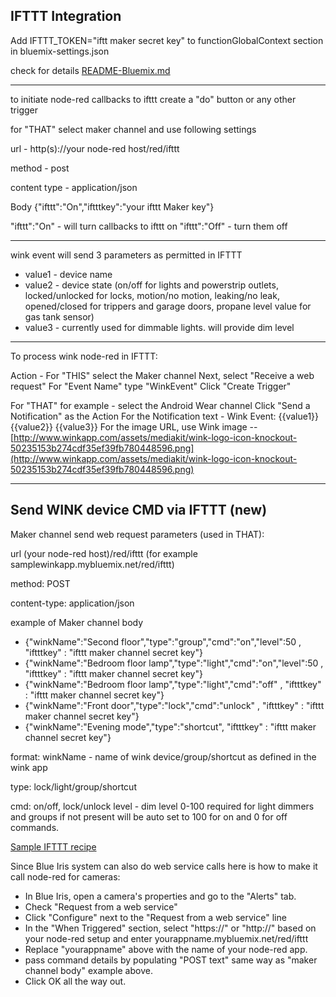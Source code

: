IFTTT Integration
---------------------------------------------------

Add IFTTT_TOKEN="iftt maker secret key"
to     functionGlobalContext section
in bluemix-settings.json

check for details [README-Bluemix.md](README-Bluemix.md)

---------------------------------------------------
to initiate node-red callbacks to ifttt create a "do" button or any other trigger

for "THAT" select maker channel and use following settings


url - http(s)://your node-red host/red/ifttt

method - post

content type - application/json

Body
{"ifttt":"On","iftttkey":"your ifttt Maker key"}

"ifttt":"On" - will turn callbacks to ifttt on
"ifttt":"Off" - turn them off

------------------------------------------------------------

  wink event will send 3 parameters as permitted in IFTTT
  
  * value1 - device name
  * value2 - device state (on/off for lights and powerstrip outlets, locked/unlocked for locks, motion/no motion, leaking/no leak, opened/closed for trippers and garage doors, propane level value for gas tank sensor)
  * value3 - currently used for dimmable lights. will provide dim level

------------------------------------------------------------

To process wink node-red in IFTTT:

Action - 
For "THIS" select the Maker channel
Next, select "Receive a web request"
For "Event Name" type "WinkEvent"
Click "Create Trigger"

For "THAT" for example - select the Android Wear channel
Click "Send a Notification" as the Action
For the Notification text - Wink Event: {{value1}} {{value2}} {{value3}}
For the image URL, use Wink image --
[http://www.winkapp.com/assets/mediakit/wink-logo-icon-knockout-50235153b274cdf35ef39fb780448596.png](http://www.winkapp.com/assets/mediakit/wink-logo-icon-knockout-50235153b274cdf35ef39fb780448596.png)


--------------------------------------------------------------
Send WINK device CMD via IFTTT (new)
-------------------------------------

Maker channel send web request parameters (used in THAT):

url 
(your node-red host)/red/ifttt (for example samplewinkapp.mybluemix.net/red/ifttt)

method: POST

content-type: application/json

example of Maker channel body
  * {"winkName":"Second floor","type":"group","cmd":"on","level":50 , "iftttkey" : "ifttt maker channel secret key"}
  * {"winkName":"Bedroom floor lamp","type":"light","cmd":"on","level":50 , "iftttkey" : "ifttt maker channel secret key"}
  * {"winkName":"Bedroom floor lamp","type":"light","cmd":"off" , "iftttkey" : "ifttt maker channel secret key"}
  * {"winkName":"Front door","type":"lock","cmd":"unlock" , "iftttkey" : "ifttt maker channel secret key"}
  * {"winkName":"Evening mode","type":"shortcut", "iftttkey" : "ifttt maker channel secret key"}



format:
winkName - name of wink device/group/shortcut as defined in the wink app

type: lock/light/group/shortcut

cmd: on/off, lock/unlock
level - dim level 0-100 required for light dimmers and groups if not present will be auto set to 100 for on and 0 for off commands.

[Sample IFTTT recipe](https://ifttt.com/recipes/378174-post-command-to-wink-node-red)


Since Blue Iris system can also do web service calls here is how to make it call node-red for cameras:

* In Blue Iris, open a camera's properties and go to the "Alerts" tab.
* Check "Request from a web service"
* Click "Configure" next to the "Request from a web service" line
* In the "When Triggered" section, select "https://" or "http://" based on your node-red setup and enter yourappname.mybluemix.net/red/ifttt
* Replace "yourappname" above with the name of your node-red app.
* pass command details by  populating "POST text"  same way as "maker channel body" example above.
* Click OK all the way out.
